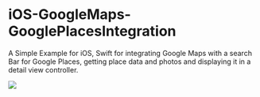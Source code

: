 # iOS-GoogleMaps-GooglePlacesIntegration
A Simple Example for iOS, Swift for  integrating Google Maps with a search Bar for Google Places, getting place data and photos and displaying it in a detail view controller.

<img src="/gmapsdemo.gif?raw=true">
